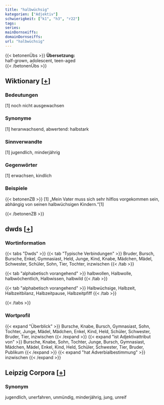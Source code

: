 ```yaml
---
title: "halbwüchsig"
kategorien: ["Adjektiv"]
schwierigkeit: ["k1", "h3", "r22"]
tags:
series:
mainDornseiffs:
domainDornseiffs:
url: "halbwüchsig"
---
```


{{< betonenÜbs >}}
**Übersetzung:**  
half-grown, adolescent, teen-aged  
{{< /betonenÜbs >}}

## Wiktionary [[+](https://de.wiktionary.org/wiki/halbwüchsig)]

### Bedeutungen
[1] noch nicht ausgewachsen  

### Synonyme
[1] heranwachsend, abwertend: halbstark  

### Sinnverwandte
[1] jugendlich, minderjährig  

### Gegenwörter
[1] erwachsen, kindlich  

### Beispiele
{{< betonenZB >}}
[1] „Mein Vater muss sich sehr hilflos vorgekommen sein, abhängig von seinen halbwüchsigen Kindern.“[1]  

{{< /betonenZB >}}


## dwds [[+](https://www.dwds.de/wb/halbwüchsig)]

### Wortinformation
{{< tabs "Dwds" >}}
{{< tab "Typische Verbindungen" >}}
Bruder, Bursch, Bursche, Enkel, Gymnasiast, Held, Junge, Kind, Knabe, Mädchen, Mädel, Schwester, Schüler, Sohn, Tier, Tochter, inzwischen
{{< /tab >}}

{{< tab "alphabetisch vorangehend" >}}
halbwollen, Halbwolle, halbwöchentlich, Halbwissen, halbwild
{{< /tab >}}

{{< tab "alphabetisch vorangehend" >}}
Halbwüchsige, Halbzeit, Halbzeitbilanz, Halbzeitpause, Halbzeitpfiff
{{< /tab >}}

{{< /tabs >}}

### Wortprofil
{{< expand "Überblick" >}} Bursche, Knabe, Bursch, Gymnasiast, Sohn, Tochter, Junge, Mädel, Mädchen, Enkel, Kind, Held, Schüler, Schwester, Bruder, Tier, inzwischen {{< /expand >}}
{{< expand "ist Adjektivattribut von" >}} Bursche, Knabe, Sohn, Tochter, Junge, Bursch, Gymnasiast, Mädchen, Mädel, Enkel, Kind, Held, Schüler, Schwester, Tier, Bruder, Publikum {{< /expand >}}
{{< expand "hat Adverbialbestimmung" >}} inzwischen {{< /expand >}}

## Leipzig Corpora [[+](https://corpora.uni-leipzig.de/en/res?word=halbwüchsig&corpusId=deu_newscrawl-public_2018)]


### Synonym
jugendlich, unerfahren, unmündig, minderjährig, jung, unreif

